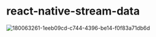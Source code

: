 # react-native-stream-data

![180063261-1eeb09cd-c744-4396-be14-f0f83a71db6d](https://user-images.githubusercontent.com/6579736/192692224-a5ebd94f-b296-40f7-8a6f-92885c5049d2.png)
